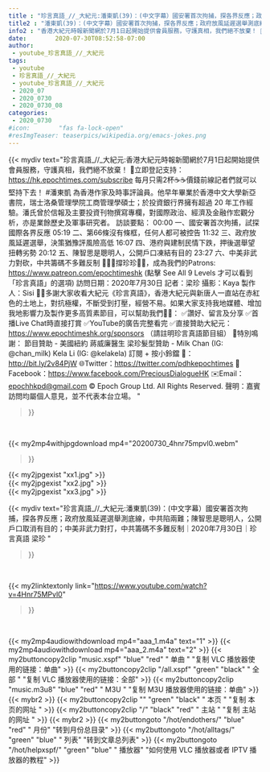 ```yaml
---
title : "珍言真語_//_大紀元:潘東凱(39)：(中文字幕）國安署首次拘捕，探各界反應；政府放風延遲選舉測底線，中共陷兩難；陳智思是聰明人，公開戶口取消有目的；中美非武力對打，中共籌碼不多難反制｜2020年7月30日｜珍言真語 梁珍 "
title2 : "潘東凱(39)：(中文字幕）國安署首次拘捕，探各界反應；政府放風延遲選舉測底線，中共陷兩難；陳智思是聰明人，公開戶口取消有目的；中美非武力對打，中共籌碼不多難反制｜2020年7月30日｜珍言真語 梁珍 "
info2 : "香港大紀元時報新聞網於7月1日起開始提供會員服務，守護真相，我們絕不放棄！ 💎立即登記支持：https://hk.epochtimes.com/subscribe 每月只需2杯☕☕價錢前線記者們就可以堅持下去！  #潘東凱 為香港作家及時事評論員。他早年畢業於香港中文大學新亞書院，瑞士洛桑管理學院工商管理學碩士；於投資銀行界擁有超過 20 年工作經驗。潘氏曾於信報及主要投資刊物撰寫專欄，對國際政治、經濟及金融作宏觀分析，亦是業餘歷史及軍事研究者。  訪談要點： 00:00  一、國安署首次拘捕，試探國際各界反應 05:19  二、第66條沒有條框，任何人都可被控告 11:32  三、政府放風延遲選舉，決策猶豫評風險高低 16:07  四、港府與建制民情下跌，押後選舉望扭轉劣勢  20:12  五、陳智思是聰明人，公開戶口凍結有目的 23:27  六、中美非武力對砍，中共籌碼不多難反制  🙋🏼‍♂️撐珍珍💪🏻，成為我們的Patrons: https://www.patreon.com/epochtimeshk  (點擊  See All 9 Levels  才可以看到「珍言真語」的選項)  訪問日期：2020年7月30日  記者：梁珍  攝影：Kaya 製作人：Sisi  🙏🏻多謝大家收看大紀元《珍言真語》，香港大紀元與新唐人一直站在赤紅色的土地上，對抗極權，不斷受到打壓，經營不易。如果大家支持我地媒體、增加我地影響力及製作更多高質素節目，可以幫助我們💪🏻： ✅讚好、留言及分享 ✅首播Live Chat時直接打賞 ✅YouTube的廣告完整看完  ✅直接贊助大紀元：https://www.epochtimeshk.org/sponsors （請註明珍言真語節目組）  💐特別鳴謝： 節目贊助 - 美國紐約 蔣威廉醫生 梁珍髮型贊助 - Milk Chan (IG: @chan_milk)   Kela Li (IG: @kelakela)  訂閱 + 按小鈴鐺 🔔：http://bit.ly/2v84PjW 🌐Twitter：https://twitter.com/pdhkepochtimes 👥Facebook：https://www.facebook.com/PreciousDialogueHK ✉️Email：epochhkpd@gmail.com  © Epoch Group Ltd. All Rights Reserved.  聲明：嘉賓訪問均屬個人意見，並不代表本台立場。 "
date:        2020-07-30T08:52:58-07:00
author:
 - youtube_珍言真語_//_大紀元
tags:
 - youtube
 - 珍言真語_//_大紀元
 - youtube_珍言真語_//_大紀元
 - 2020_07
 - 2020_0730
 - 2020_0730_08
categories:
 - 2020_0730
#icon:        "fas fa-lock-open"
#resImgTeaser: teaserpics/wikipedia.org/emacs-jokes.png
---
```


{{< mydiv text="珍言真語_//_大紀元:香港大紀元時報新聞網於7月1日起開始提供會員服務，守護真相，我們絕不放棄！ 💎立即登記支持：https://hk.epochtimes.com/subscribe 每月只需2杯☕☕價錢前線記者們就可以堅持下去！  #潘東凱 為香港作家及時事評論員。他早年畢業於香港中文大學新亞書院，瑞士洛桑管理學院工商管理學碩士；於投資銀行界擁有超過 20 年工作經驗。潘氏曾於信報及主要投資刊物撰寫專欄，對國際政治、經濟及金融作宏觀分析，亦是業餘歷史及軍事研究者。  訪談要點： 00:00  一、國安署首次拘捕，試探國際各界反應 05:19  二、第66條沒有條框，任何人都可被控告 11:32  三、政府放風延遲選舉，決策猶豫評風險高低 16:07  四、港府與建制民情下跌，押後選舉望扭轉劣勢  20:12  五、陳智思是聰明人，公開戶口凍結有目的 23:27  六、中美非武力對砍，中共籌碼不多難反制  🙋🏼‍♂️撐珍珍💪🏻，成為我們的Patrons: https://www.patreon.com/epochtimeshk  (點擊  See All 9 Levels  才可以看到「珍言真語」的選項)  訪問日期：2020年7月30日  記者：梁珍  攝影：Kaya 製作人：Sisi  🙏🏻多謝大家收看大紀元《珍言真語》，香港大紀元與新唐人一直站在赤紅色的土地上，對抗極權，不斷受到打壓，經營不易。如果大家支持我地媒體、增加我地影響力及製作更多高質素節目，可以幫助我們💪🏻： ✅讚好、留言及分享 ✅首播Live Chat時直接打賞 ✅YouTube的廣告完整看完  ✅直接贊助大紀元：https://www.epochtimeshk.org/sponsors （請註明珍言真語節目組）  💐特別鳴謝： 節目贊助 - 美國紐約 蔣威廉醫生 梁珍髮型贊助 - Milk Chan (IG: @chan_milk)   Kela Li (IG: @kelakela)  訂閱 + 按小鈴鐺 🔔：http://bit.ly/2v84PjW 🌐Twitter：https://twitter.com/pdhkepochtimes 👥Facebook：https://www.facebook.com/PreciousDialogueHK ✉️Email：epochhkpd@gmail.com  © Epoch Group Ltd. All Rights Reserved.  聲明：嘉賓訪問均屬個人意見，並不代表本台立場。 "
>}}
<br>


{{< my2mp4withjpgdownload mp4="20200730_4hnr75mpvl0.webm"
>}}

{{< my2jpgexist "xx1.jpg" >}}<br>
{{< my2jpgexist "xx2.jpg" >}}<br>
{{< my2jpgexist "xx3.jpg" >}}<br>



{{< mydiv text="珍言真語_//_大紀元:潘東凱(39)：(中文字幕）國安署首次拘捕，探各界反應；政府放風延遲選舉測底線，中共陷兩難；陳智思是聰明人，公開戶口取消有目的；中美非武力對打，中共籌碼不多難反制｜2020年7月30日｜珍言真語 梁珍 "
>}}
<br>

{{< my2linktextonly link="https://www.youtube.com/watch?v=4Hnr75MPvl0"
>}}


<br>

{{< my2mp4audiowithdownload mp4="aaa_1.m4a"    text="1" >}}
{{< my2mp4audiowithdownload mp4="aaa_2.m4a"    text="2" >}}
{{< my2buttoncopy2clip "music.xspf"        "blue"   "red"    " 单曲 "  "复制 VLC 播放器使用的链接：单曲" >}} {{< my2buttoncopy2clip "/all.xspf"         "green"  "black"  " 全部 "  "复制 VLC 播放器使用的链接：全部" >}} {{< my2buttoncopy2clip "music.m3u8"        "blue"   "red"    " M3U  "    "复制 M3U 播放器使用的链接：单曲" >}} {{< mybr2 >}} {{< my2buttoncopy2clip ""                  "green"  "black"  " 本页 "    "复制 本页的网址 " >}} {{< my2buttoncopy2clip "/"                 "black"  "red"    " 主站 "    "复制 主站的网址 " >}} {{< mybr2 >}} {{< my2buttongoto      "/hot/endothers/"   "blue"   "red"    " 月份"   "转到月份总目录" >}} {{< my2buttongoto      "/hot/alltags/"     "green"  "blue"   " 列表"   "转到文章总列表" >}} {{< my2buttongoto      "/hot/helpxspf/"    "green"  "blue"   " 播放器" "如何使用 VLC 播放器或者 IPTV 播放器的教程" >}} 
